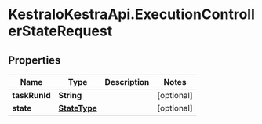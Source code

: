 # KestraIoKestraApi.ExecutionControllerStateRequest

## Properties

Name | Type | Description | Notes
------------ | ------------- | ------------- | -------------
**taskRunId** | **String** |  | [optional] 
**state** | [**StateType**](StateType.md) |  | [optional] 



